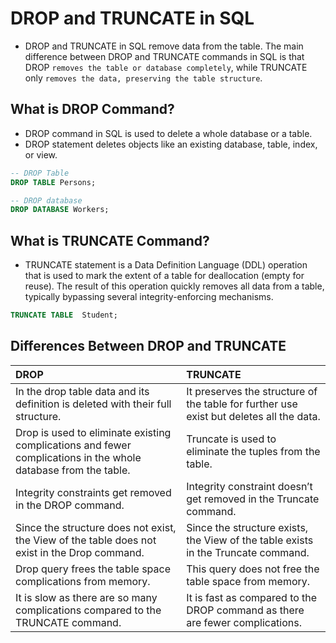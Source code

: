 # DROP and TRUNCATE in SQL

- DROP and TRUNCATE in SQL remove data from the table. The main difference between DROP and TRUNCATE commands in SQL is that DROP `removes the table or database completely`, while TRUNCATE only `removes the data, preserving the table structure`.

## What is DROP Command?

- DROP command in SQL is used to delete a whole database or a table.
- DROP statement deletes objects like an existing database, table, index, or view.

```sql
-- DROP Table
DROP TABLE Persons;

-- DROP database
DROP DATABASE Workers;
```

## What is TRUNCATE Command?

- TRUNCATE statement is a Data Definition Language (DDL) operation that is used to mark the extent of a table for deallocation (empty for reuse). The result of this operation quickly removes all data from a table, typically bypassing several integrity-enforcing mechanisms.

```sql
TRUNCATE TABLE  Student;
```

## Differences Between DROP and TRUNCATE

|DROP|TRUNCATE|
|:---|:---|
|In the drop table data and its definition is deleted with their full structure.| It preserves the structure of the table for further use exist but deletes all the data.|
|Drop is used to eliminate existing complications and fewer complications in the whole database from the table.| Truncate is used to eliminate the tuples from the table.|
|Integrity constraints get removed in the DROP command.| Integrity constraint doesn’t get removed in the Truncate command.|
|Since the structure does not exist, the View of the table does not exist in the Drop  command.|Since the structure exists, the View of the table exists in the Truncate command.|
|Drop query frees the table space complications from memory.| This query does not free the table space from memory.|
|It is slow as there are so many complications compared to the TRUNCATE command.| It is fast as compared to the DROP command as there are fewer complications.|

